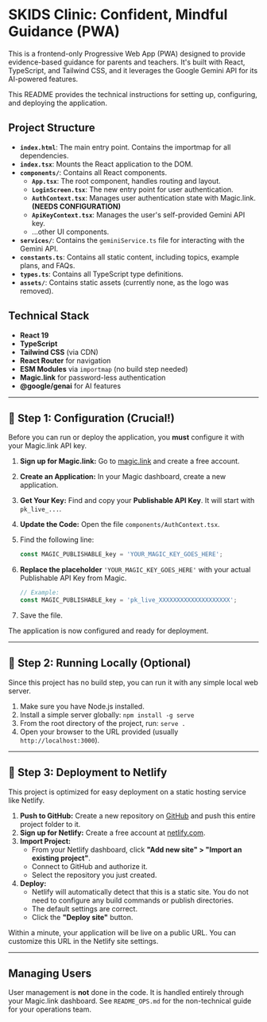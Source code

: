 # SKIDS Clinic: Confident, Mindful Guidance (PWA)

This is a frontend-only Progressive Web App (PWA) designed to provide evidence-based guidance for parents and teachers. It's built with React, TypeScript, and Tailwind CSS, and it leverages the Google Gemini API for its AI-powered features.

This README provides the technical instructions for setting up, configuring, and deploying the application.

## Project Structure

- **`index.html`**: The main entry point. Contains the importmap for all dependencies.
- **`index.tsx`**: Mounts the React application to the DOM.
- **`components/`**: Contains all React components.
  - **`App.tsx`**: The root component, handles routing and layout.
  - **`LoginScreen.tsx`**: The new entry point for user authentication.
  - **`AuthContext.tsx`**: Manages user authentication state with Magic.link. **(NEEDS CONFIGURATION)**
  - **`ApiKeyContext.tsx`**: Manages the user's self-provided Gemini API key.
  - ...other UI components.
- **`services/`**: Contains the `geminiService.ts` file for interacting with the Gemini API.
- **`constants.ts`**: Contains all static content, including topics, example plans, and FAQs.
- **`types.ts`**: Contains all TypeScript type definitions.
- **`assets/`**: Contains static assets (currently none, as the logo was removed).

## Technical Stack

- **React 19**
- **TypeScript**
- **Tailwind CSS** (via CDN)
- **React Router** for navigation
- **ESM Modules** via `importmap` (no build step needed)
- **Magic.link** for password-less authentication
- **@google/genai** for AI features

---

## 🚀 Step 1: Configuration (Crucial!)

Before you can run or deploy the application, you **must** configure it with your Magic.link API key.

1.  **Sign up for Magic.link:** Go to [magic.link](https://magic.link) and create a free account.
2.  **Create an Application:** In your Magic dashboard, create a new application.
3.  **Get Your Key:** Find and copy your **Publishable API Key**. It will start with `pk_live_...`.
4.  **Update the Code:** Open the file `components/AuthContext.tsx`.
5.  Find the following line:

    ```javascript
    const MAGIC_PUBLISHABLE_key = 'YOUR_MAGIC_KEY_GOES_HERE';
    ```

6.  **Replace the placeholder** `'YOUR_MAGIC_KEY_GOES_HERE'` with your actual Publishable API Key from Magic.

    ```javascript
    // Example:
    const MAGIC_PUBLISHABLE_key = 'pk_live_XXXXXXXXXXXXXXXXXXXX';
    ```

7.  Save the file.

The application is now configured and ready for deployment.

---

## 🚀 Step 2: Running Locally (Optional)

Since this project has no build step, you can run it with any simple local web server.

1.  Make sure you have Node.js installed.
2.  Install a simple server globally: `npm install -g serve`
3.  From the root directory of the project, run: `serve .`
4.  Open your browser to the URL provided (usually `http://localhost:3000`).

---

## 🚀 Step 3: Deployment to Netlify

This project is optimized for easy deployment on a static hosting service like Netlify.

1.  **Push to GitHub:** Create a new repository on [GitHub](https://github.com) and push this entire project folder to it.
2.  **Sign up for Netlify:** Create a free account at [netlify.com](https://www.netlify.com).
3.  **Import Project:**
    -   From your Netlify dashboard, click **"Add new site" > "Import an existing project"**.
    -   Connect to GitHub and authorize it.
    -   Select the repository you just created.
4.  **Deploy:**
    -   Netlify will automatically detect that this is a static site. You do not need to configure any build commands or publish directories.
    -   The default settings are correct.
    -   Click the **"Deploy site"** button.

Within a minute, your application will be live on a public URL. You can customize this URL in the Netlify site settings.

---

## Managing Users

User management is **not** done in the code. It is handled entirely through your Magic.link dashboard. See `README_OPS.md` for the non-technical guide for your operations team.
